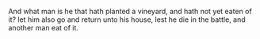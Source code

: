 And what man is he that hath planted a vineyard, and hath not yet eaten of it? let him also go and return unto his house, lest he die in the battle, and another man eat of it.
